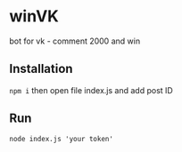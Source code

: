 # winVK
bot for vk - comment 2000 and win

## Installation
`
npm i
`
then
open file index.js and add post ID

## Run

`
node index.js 'your token'
`
